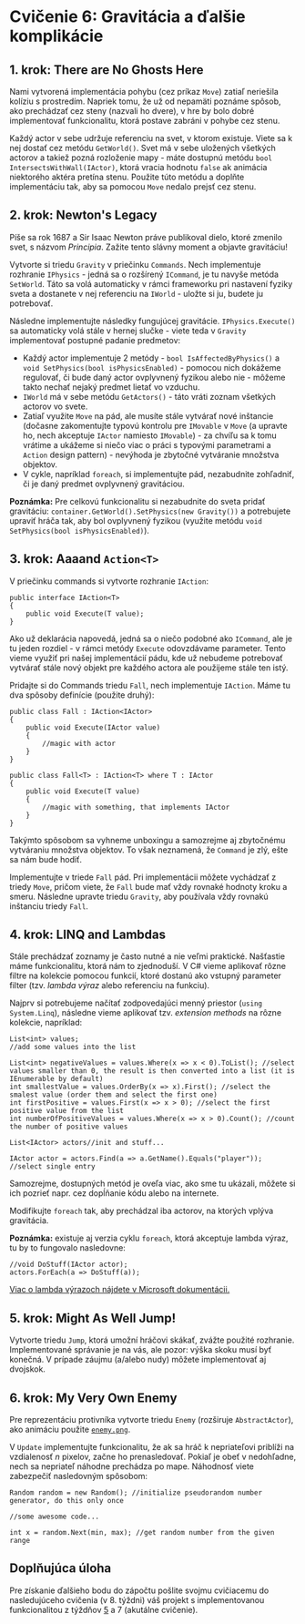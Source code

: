 # Cvičenie 6: Gravitácia a ďalšie komplikácie

## 1. krok: There are No Ghosts Here
Nami vytvorená implementácia pohybu (cez príkaz `Move`) zatiaľ neriešila kolíziu s prostredím. Napriek tomu, že už od nepamäti poznáme spôsob, ako prechádzať cez steny (nazvali ho dvere), v hre by bolo dobré implementovať funkcionalitu, ktorá postave zabráni v pohybe cez stenu.

Každý actor v sebe udržuje referenciu na svet, v ktorom existuje. Viete sa k nej dostať cez metódu `GetWorld()`. Svet má v sebe uložených všetkých actorov a takiež pozná rozloženie mapy - máte dostupnú metódu `bool IntersectsWithWall(IActor)`, ktorá vracia hodnotu `false` ak animácia niektorého aktéra pretína stenu. Použite túto metódu a doplňte implementáciu tak, aby sa pomocou `Move` nedalo prejsť cez stenu.

## 2. krok: Newton's Legacy

Píše sa rok 1687 a Sir Isaac Newton práve publikoval dielo, ktoré zmenilo svet, s názvom *Principia*. Zažite tento slávny moment a objavte gravitáciu!

Vytvorte si triedu `Gravity` v priečinku `Commands`. Nech implementuje rozhranie `IPhysics` - jedná sa o rozšírený `ICommand`, je tu navyše metóda `SetWorld`. Táto sa volá automaticky v rámci frameworku pri nastavení fyziky sveta a dostanete v nej referenciu na `IWorld` - uložte si ju, budete ju potrebovať.

Následne implementujte následky fungujúcej gravitácie. `IPhysics.Execute()` sa automaticky volá stále v hernej slučke - viete teda v `Gravity` implementovať postupné padanie predmetov:

* Každý actor implementuje 2 metódy - `bool IsAffectedByPhysics()` a `void SetPhysics(bool isPhysicsEnabled)` - pomocou nich dokážeme regulovať, či bude daný actor ovplyvnený fyzikou alebo nie - môžeme takto nechať nejaký predmet lietať vo vzduchu.
* `IWorld` má v sebe metódu `GetActors()` - táto vráti zoznam všetkých actorov vo svete.
* Zatiaľ využite `Move` na pád, ale musíte stále vytvárať nové inštancie (dočasne zakomentujte typovú kontrolu pre `IMovable` v `Move` (a upravte ho, nech akceptuje `IActor` namiesto `IMovable`) - za chvíľu sa k tomu vrátime a ukážeme si niečo viac o práci s typovými parametrami a `Action` design pattern) - nevýhoda je zbytočné vytváranie množstva objektov.
* V cykle, napríklad `foreach`, si implementujte pád, nezabudnite zohľadniť, či je daný predmet ovplyvnený gravitáciou.

**Poznámka:** Pre celkovú funkcionalitu si nezabudnite do sveta pridať gravitáciu: `container.GetWorld().SetPhysics(new Gravity())` a potrebujete upraviť hráča tak, aby bol ovplyvnený fyzikou (využite metódu `void SetPhysics(bool isPhysicsEnabled)`).

## 3. krok: Aaaand `Action<T>`

V priečinku commands si vytvorte rozhranie `IAction`:

```
public interface IAction<T>
{
    public void Execute(T value);
}
```

Ako už deklarácia napovedá, jedná sa o niečo podobné ako `ICommand`, ale je tu jeden rozdiel - v rámci metódy `Execute` odovzdávame parameter. Tento vieme využiť pri našej implementácií pádu, kde už nebudeme potrebovať vytvárať stále nový objekt pre každého actora ale použijeme stále ten istý.

Pridajte si do Commands triedu `Fall`, nech implementuje `IAction`. Máme tu dva spôsoby definície (použite druhý):

```
public class Fall : IAction<IActor>
{
    public void Execute(IActor value)
    {
        //magic with actor
    }
}
```

```
public class Fall<T> : IAction<T> where T : IActor
{
    public void Execute(T value)
    {
        //magic with something, that implements IActor
    }
}
```

Takýmto spôsobom sa vyhneme unboxingu a samozrejme aj zbytočnému vytváraniu množstva objektov. To však neznamená, že `Command` je zlý, ešte sa nám bude hodiť.

Implementujte v triede `Fall` pád. Pri implementácii môžete vychádzať z triedy `Move`, pričom viete, že `Fall` bude mať vždy rovnaké hodnoty kroku a smeru. Následne upravte triedu `Gravity`, aby používala vždy rovnakú inštanciu triedy `Fall`.

## 4. krok: LINQ and Lambdas

Stále prechádzať zoznamy je často nutné a nie veľmi praktické. Našťastie máme funkcionalitu, ktorá nám to zjednoduší. V C# vieme aplikovať rôzne filtre na kolekcie pomocou funkcií, ktoré dostanú ako vstupný parameter filter (tzv. *lambda výraz* alebo referenciu na funkciu).

Najprv si potrebujeme načítať zodpovedajúci menný priestor (`using System.Linq`), následne vieme aplikovať tzv. *extension methods* na rôzne kolekcie, napríklad:

```
List<int> values;
//add some values into the list

List<int> negativeValues = values.Where(x => x < 0).ToList(); //select values smaller than 0, the result is then converted into a list (it is IEnumerable by default)
int smallestValue = values.OrderBy(x => x).First(); //select the smalest value (order them and select the first one)
int firstPositive = values.First(x => x > 0); //select the first positive value from the list
int numberOfPositiveValues = values.Where(x => x > 0).Count(); //count the number of positive values

List<IActor> actors//init and stuff...

IActor actor = actors.Find(a => a.GetName().Equals("player")); //select single entry
```

Samozrejme, dostupných metód je oveľa viac, ako sme tu ukázali, môžete si ich pozrieť napr. cez dopĺňanie kódu alebo na internete.

Modifikujte `foreach` tak, aby prechádzal iba actorov, na ktorých vplýva gravitácia.

**Poznámka:** existuje aj verzia cyklu `foreach`, ktorá akceptuje lambda výraz, tu by to fungovalo nasledovne:

```
//void DoStuff(IActor actor);
actors.ForEach(a => DoStuff(a));
```

[Viac o lambda výrazoch nájdete v Microsoft dokumentácii.](https://learn.microsoft.com/en-us/dotnet/csharp/language-reference/operators/lambda-expressions)

## 5. krok: Might As Well Jump!

Vytvorte triedu `Jump`, ktorá umožní hráčovi skákať, zvážte použité rozhranie. Implementované správanie je na vás, ale pozor: výška skoku musí byť konečná. V prípade záujmu (a/alebo nudy) môžete implementovať aj dvojskok.

## 6. krok: My Very Own Enemy

Pre reprezentáciu protivníka vytvorte triedu `Enemy` (rozširuje `AbstractActor`), ako animáciu použite [`enemy.png`](lab06/enemy.png).

V `Update` implementujte funkcionalitu, že ak sa hráč k nepriateľovi priblíži na vzdialenosť *n* pixelov, začne ho prenasledovať. Pokiaľ je obeť v nedohľadne, nech sa nepriateľ náhodne prechádza po mape. Náhodnosť viete zabezpečiť nasledovným spôsobom:

```
Random random = new Random(); //initialize pseudorandom number generator, do this only once

//some awesome code...

int x = random.Next(min, max); //get random number from the given range
```

## Doplňujúca úloha

Pre získanie ďalšieho bodu do zápočtu pošlite svojmu cvičiacemu do nasledujúceho cvičenia (v 8. týždni) váš projekt s implementovanou funkcionalitou z týždňov [5](https://github.com/ianmagyar/pvjc/blob/master/labs/lab05.md) a 7 (akutálne cvičenie).
